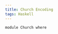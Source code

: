 ```yaml
---
title: Church Encoding
tags: Haskell
---
```

```{.haskell .literate .hidden_source}
module Church where
```
